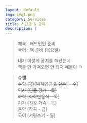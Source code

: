 ```yaml
---
layout: default
img: img1.png
category: Services
title: 시간표 & 공지
description: |
---
```

  
     
  > 체육 : 배드민턴 준비           
  > 국어 : 책 준비 (목요일)         
  >     
  > 내가 이렇게 공지를 해놨는데     
  > 책을 안 가져오면 안 되지 얘들아 ㅋ       
     
  > **수행**      
  > ~~수학 [1단원(제곱근 & 실수) - 수]~~    
  > ~~역사 [인물 평가 - 목]~~      
  > ~~과학 [화학반응식 - 목]~~      
  > ~~기가 [건강 가족 - 목]~~     
  > 음악 [작곡 - 금]      
  > 국어 [서평쓰기 - 월]    
  >       